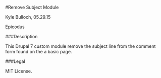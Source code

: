 #Remove Subject Module

Kyle Bulloch, 05.29.15

Epicodus

###Description

This Drupal 7 custom module remove the subject line from the comment form found on the a basic page.

###Legal

MIT License.
